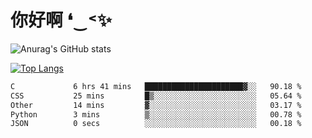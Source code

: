 # 你好啊 ❛‿˂✨

![Anurag's GitHub stats](https://github-readme-stats.vercel.app/api?username=ZombieFly&count_private=true&show_icons=true)

[![Top Langs](https://github-readme-stats.vercel.app/api/top-langs/?username=ZombieFly&layout=compact&count_private=true&hide=Ruby,makefile)](https://github.com/anuraghazra/github-readme-stats)

<!--START_SECTION:waka-->

```txt
C             6 hrs 41 mins   ██████████████████████▓░░   90.18 %
CSS           25 mins         █▒░░░░░░░░░░░░░░░░░░░░░░░   05.64 %
Other         14 mins         ▓░░░░░░░░░░░░░░░░░░░░░░░░   03.17 %
Python        3 mins          ▒░░░░░░░░░░░░░░░░░░░░░░░░   00.78 %
JSON          0 secs          ░░░░░░░░░░░░░░░░░░░░░░░░░   00.18 %
```

<!--END_SECTION:waka-->

